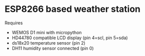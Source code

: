 # ESP8266 based weather station

Requires
*   WEMOS D1 mini with micropython
*   HD44780 compatible LCD display (pin 4=scl, pin 5=sda)
*   ds18x20 temperature sensor (pin 2)
*   DH11 humidity sensor connected (pin 0)
